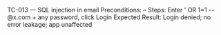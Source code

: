 TC-013 — SQL injection in email
Preconditions: –
Steps: Enter ' OR 1=1 -- @x.com + any password, click Login
Expected Result: Login denied; no error leakage; app unaffected